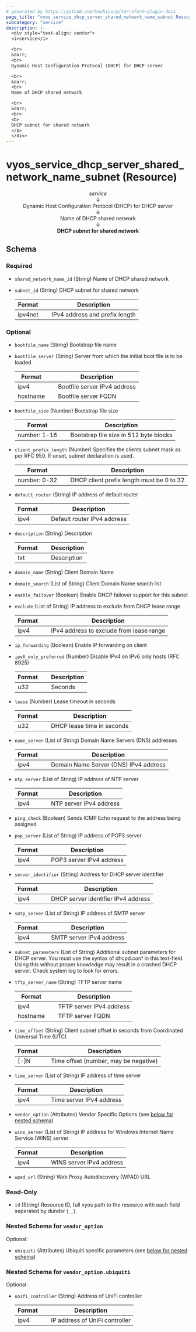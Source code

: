 ```yaml
---
# generated by https://github.com/hashicorp/terraform-plugin-docs
page_title: "vyos_service_dhcp_server_shared_network_name_subnet Resource - vyos"
subcategory: "service"
description: |-
  <div style="text-align: center">
  <i>service</i>

  <br>
  &darr;
  <br>
  Dynamic Host Configuration Protocol (DHCP) for DHCP server

  <br>
  &darr;
  <br>
  Name of DHCP shared network

  <br>
  &darr;
  <br>
  <b>
  DHCP subnet for shared network
  </b>
  </div>
---
```


# vyos_service_dhcp_server_shared_network_name_subnet (Resource)

<div style="text-align: center">
<i>service</i>

<br>
&darr;
<br>
Dynamic Host Configuration Protocol (DHCP) for DHCP server

<br>
&darr;
<br>
Name of DHCP shared network

<br>
&darr;
<br>
<b>
DHCP subnet for shared network
</b>
</div>



<!-- schema generated by tfplugindocs -->
## Schema

### Required

- `shared_network_name_id` (String) Name of DHCP shared network
- `subnet_id` (String) DHCP subnet for shared network

    |  Format &emsp; | Description  |
    |----------|---------------|
    |  ipv4net  &emsp; |  IPv4 address and prefix length  |

### Optional

- `bootfile_name` (String) Bootstrap file name
- `bootfile_server` (String) Server from which the initial boot file is to be loaded

    |  Format &emsp; | Description  |
    |----------|---------------|
    |  ipv4  &emsp; |  Bootfile server IPv4 address  |
    |  hostname  &emsp; |  Bootfile server FQDN  |
- `bootfile_size` (Number) Bootstrap file size

    |  Format &emsp; | Description  |
    |----------|---------------|
    |  number: 1-16  &emsp; |  Bootstrap file size in 512 byte blocks  |
- `client_prefix_length` (Number) Specifies the clients subnet mask as per RFC 950. If unset, subnet declaration is used.

    |  Format &emsp; | Description  |
    |----------|---------------|
    |  number: 0-32  &emsp; |  DHCP client prefix length must be 0 to 32  |
- `default_router` (String) IP address of default router

    |  Format &emsp; | Description  |
    |----------|---------------|
    |  ipv4  &emsp; |  Default router IPv4 address  |
- `description` (String) Description

    |  Format &emsp; | Description  |
    |----------|---------------|
    |  txt  &emsp; |  Description  |
- `domain_name` (String) Client Domain Name
- `domain_search` (List of String) Client Domain Name search list
- `enable_failover` (Boolean) Enable DHCP failover support for this subnet
- `exclude` (List of String) IP address to exclude from DHCP lease range

    |  Format &emsp; | Description  |
    |----------|---------------|
    |  ipv4  &emsp; |  IPv4 address to exclude from lease range  |
- `ip_forwarding` (Boolean) Enable IP forwarding on client
- `ipv6_only_preferred` (Number) Disable IPv4 on IPv6 only hosts (RFC 8925)

    |  Format &emsp; | Description  |
    |----------|---------------|
    |  u32  &emsp; |  Seconds  |
- `lease` (Number) Lease timeout in seconds

    |  Format &emsp; | Description  |
    |----------|---------------|
    |  u32  &emsp; |  DHCP lease time in seconds  |
- `name_server` (List of String) Domain Name Servers (DNS) addresses

    |  Format &emsp; | Description  |
    |----------|---------------|
    |  ipv4  &emsp; |  Domain Name Server (DNS) IPv4 address  |
- `ntp_server` (List of String) IP address of NTP server

    |  Format &emsp; | Description  |
    |----------|---------------|
    |  ipv4  &emsp; |  NTP server IPv4 address  |
- `ping_check` (Boolean) Sends ICMP Echo request to the address being assigned
- `pop_server` (List of String) IP address of POP3 server

    |  Format &emsp; | Description  |
    |----------|---------------|
    |  ipv4  &emsp; |  POP3 server IPv4 address  |
- `server_identifier` (String) Address for DHCP server identifier

    |  Format &emsp; | Description  |
    |----------|---------------|
    |  ipv4  &emsp; |  DHCP server identifier IPv4 address  |
- `smtp_server` (List of String) IP address of SMTP server

    |  Format &emsp; | Description  |
    |----------|---------------|
    |  ipv4  &emsp; |  SMTP server IPv4 address  |
- `subnet_parameters` (List of String) Additional subnet parameters for DHCP server. You must use the syntax of dhcpd.conf in this text-field. Using this without proper knowledge may result in a crashed DHCP server. Check system log to look for errors.
- `tftp_server_name` (String) TFTP server name

    |  Format &emsp; | Description  |
    |----------|---------------|
    |  ipv4  &emsp; |  TFTP server IPv4 address  |
    |  hostname  &emsp; |  TFTP server FQDN  |
- `time_offset` (String) Client subnet offset in seconds from Coordinated Universal Time (UTC)

    |  Format &emsp; | Description  |
    |----------|---------------|
    |  [-]N  &emsp; |  Time offset (number, may be negative)  |
- `time_server` (List of String) IP address of time server

    |  Format &emsp; | Description  |
    |----------|---------------|
    |  ipv4  &emsp; |  Time server IPv4 address  |
- `vendor_option` (Attributes) Vendor Specific Options (see [below for nested schema](#nestedatt--vendor_option))
- `wins_server` (List of String) IP address for Windows Internet Name Service (WINS) server

    |  Format &emsp; | Description  |
    |----------|---------------|
    |  ipv4  &emsp; |  WINS server IPv4 address  |
- `wpad_url` (String) Web Proxy Autodiscovery (WPAD) URL

### Read-Only

- `id` (String) Resource ID, full vyos path to the resource with each field seperated by dunder (`__`).

<a id="nestedatt--vendor_option"></a>
### Nested Schema for `vendor_option`

Optional:

- `ubiquiti` (Attributes) Ubiquiti specific parameters (see [below for nested schema](#nestedatt--vendor_option--ubiquiti))

<a id="nestedatt--vendor_option--ubiquiti"></a>
### Nested Schema for `vendor_option.ubiquiti`

Optional:

- `unifi_controller` (String) Address of UniFi controller

    |  Format &emsp; | Description  |
    |----------|---------------|
    |  ipv4  &emsp; |  IP address of UniFi controller  |
